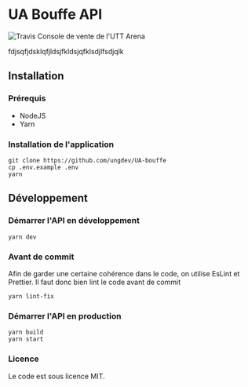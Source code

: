 # UA Bouffe API
![Travis](https://travis-ci.org/ungdev/UA-bouffe.svg?branch=master)
Console de vente de l'UTT Arena

fdjsqfjdsklqfjldsjfkldsjqfklsdjlfsdjqlk


## Installation

### Prérequis

- NodeJS
- Yarn

### Installation de l'application
```
git clone https://github.com/ungdev/UA-bouffe
cp .env.example .env
yarn
```
## Développement

### Démarrer l'API en développement
```
yarn dev
```
### Avant de commit
Afin de garder une certaine cohérence dans le code, on utilise EsLint et Prettier. Il faut donc bien lint le code avant de commit
```
yarn lint-fix
```

### Démarrer l'API en production
```
yarn build
yarn start
```
### Licence
Le code est sous licence MIT.
